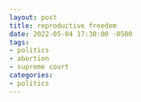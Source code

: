 ```yaml
---
layout: post
title: reproductive freedom
date: 2022-05-04 17:30:00 -0500
tags:
- politics
- abortion
- supreme court
categories:
- politics
---
```

